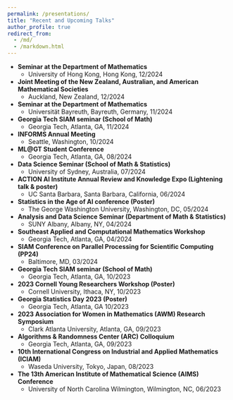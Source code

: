 ```yaml
---
permalink: /presentations/
title: "Recent and Upcoming Talks"
author_profile: true
redirect_from: 
  - /md/
  - /markdown.html
---
```


  * **Seminar at the Department of Mathematics**
      * University of Hong Kong, Hong Kong, 12/2024
  * **Joint Meeting of the New Zealand, Australian, and American Mathematical Societies**
      * Auckland, New Zealand, 12/2024
  * **Seminar at the Department of Mathematics**
      * Universität Bayreuth, Bayreuth, Germany, 11/2024
  * **Georgia Tech SIAM seminar (School of Math)**
      * Georgia Tech, Atlanta, GA, 11/2024 
  * **INFORMS Annual Meeting**
      * Seattle, Washington, 10/2024
  * **ML@GT Student Conference**
      * Georgia Tech, Atlanta, GA, 08/2024      
  * **Data Science Seminar (School of Math & Statistics)**
      * University of Sydney, Australia, 07/2024
  * **ACTION AI Institute Annual Review and Knowledge Expo (Lightening talk & poster)**
      * UC Santa Barbara, Santa Barbara, California, 06/2024     
  * **Statistics in the Age of AI conference (Poster)**
      * The George Washington University, Washington, DC, 05/2024
  * **Analysis and Data Science Seminar (Department of Math & Statistics)**
      * SUNY Albany, Albany, NY, 04/2024
  * **Southeast Applied and Computational Mathematics Workshop**
      * Georgia Tech, Atlanta, GA, 04/2024    
  * **SIAM Conference on Parallel Processing for Scientific Computing (PP24)**
      * Baltimore, MD, 03/2024
  * **Georgia Tech SIAM seminar (School of Math)**
      * Georgia Tech, Atlanta, GA, 10/2023  
  * **2023 Cornell Young Researchers Workshop (Poster)**
      * Cornell University, Ithaca, NY, 10/2023
  * **Georgia Statistics Day 2023 (Poster)**
      * Georgia Tech, Atlanta, GA 10/2023
  * **2023 Association for Women in Mathematics (AWM) Research Symposium**
      * Clark Atlanta University, Atlanta, GA, 09/2023
  * **Algorithms & Randomness Center (ARC) Colloquium**
      * Georgia Tech, Atlanta, GA, 09/2023
  * **10th International Congress on Industrial and Applied Mathematics (ICIAM)**
      * Waseda University, Tokyo, Japan, 08/2023
  * **The 13th American Institute of Mathematical Science (AIMS) Conference**
      * University of North Carolina Wilmington, Wilmington, NC, 06/2023
        

